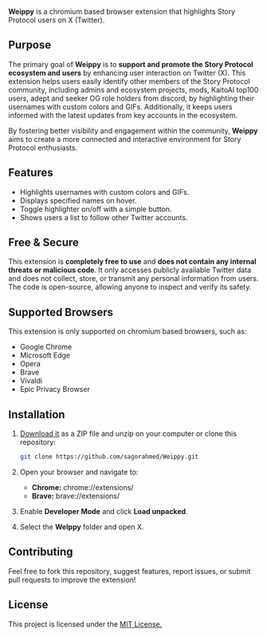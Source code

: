 **Weippy** is a chromium based browser extension that highlights Story Protocol users on X (Twitter).
## Purpose

The primary goal of **Weippy** is to **support and promote the Story Protocol ecosystem and users** by enhancing user interaction on Twitter (X). This extension helps users easily identify other members of the Story Protocol community, including admins and ecosystem projects, mods, KaitoAI top100 users, adept and seeker OG role holders from discord, by highlighting their usernames with custom colors and GIFs. Additionally, it keeps users informed with the latest updates from key accounts in the ecosystem.

By fostering better visibility and engagement within the community, **Weippy** aims to create a more connected and interactive environment for Story Protocol enthusiasts.

## Features
- Highlights usernames with custom colors and GIFs.
- Displays specified names on hover.
- Toggle highlighter on/off with a simple button.
- Shows users a list to follow other Twitter accounts.

## Free & Secure

This extension is **completely free to use** and **does not contain any internal threats or malicious code**. It only accesses publicly available Twitter data and does not collect, store, or transmit any personal information from users. The code is open-source, allowing anyone to inspect and verify its safety.

## Supported Browsers
This extension is only supported on chromium based browsers, such as:
- Google Chrome
- Microsoft Edge
- Opera
- Brave
- Vivaldi
- Epic Privacy Browser

## Installation
1. [Download it](https://github.com/sagorahmed/Weippy/archive/refs/heads/master.zip) as a ZIP file and unzip on your computer or clone this repository:
   ```bash
   git clone https://github.com/sagorahmed/Weippy.git
   
2. Open your browser and navigate to:
   - **Chrome:** chrome://extensions/
   - **Brave:** brave://extensions/

3. Enable **Developer Mode** and click **Load unpacked**.

4. Select the **WeIppy** folder and open X. 

## Contributing
Feel free to fork this repository, suggest features, report issues, or submit pull requests to improve the extension!

## License
This project is licensed under the [MIT License.](https://github.com/sagorahmed/Weippy?tab=Apache-2.0-1-ov-file)



